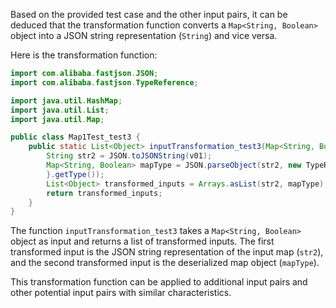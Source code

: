 Based on the provided test case and the other input pairs, it can be deduced that the transformation function converts a `Map<String, Boolean>` object into a JSON string representation (`String`) and vice versa.

Here is the transformation function:

```java
import com.alibaba.fastjson.JSON;
import com.alibaba.fastjson.TypeReference;

import java.util.HashMap;
import java.util.List;
import java.util.Map;

public class Map1Test_test3 {
    public static List<Object> inputTransformation_test3(Map<String, Boolean> v01) {
        String str2 = JSON.toJSONString(v01);
        Map<String, Boolean> mapType = JSON.parseObject(str2, new TypeReference<Map<String, Boolean>>() {
        }.getType());
        List<Object> transformed_inputs = Arrays.asList(str2, mapType);
        return transformed_inputs;
    }
}
```

The function `inputTransformation_test3` takes a `Map<String, Boolean>` object as input and returns a list of transformed inputs. The first transformed input is the JSON string representation of the input map (`str2`), and the second transformed input is the deserialized map object (`mapType`).

This transformation function can be applied to additional input pairs and other potential input pairs with similar characteristics.